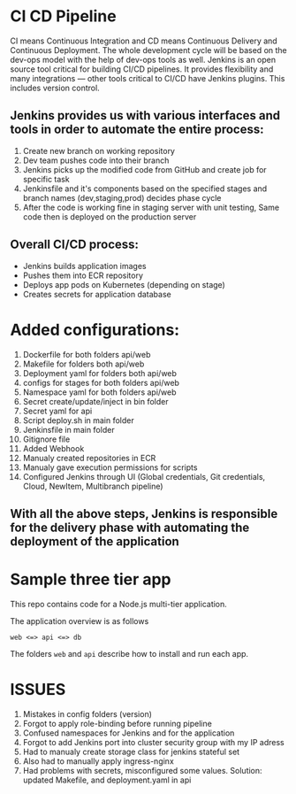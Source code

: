 # CI CD Pipeline

CI means Continuous Integration and CD means Continuous Delivery and Continuous Deployment.
The whole development cycle will be based on the dev-ops model with the help of dev-ops tools as well.
Jenkins is an open source tool critical for building CI/CD pipelines. It provides flexibility and many integrations — other tools critical to CI/CD have Jenkins plugins. This includes version control.

## Jenkins provides us with various interfaces and tools in order to automate the entire process:

1. Create new branch on working repository  
2. Dev team pushes code into their branch
3. Jenkins picks up the modified code from GitHub and create job for specific task
4. Jenkinsfile and it's components based on the specified stages and branch names (dev,staging,prod) decides phase cycle
5. After the code is working fine in staging server with unit testing, Same code then is deployed on the production server

## Overall CI/CD process:

* Jenkins builds application images
* Pushes them into ECR repository
* Deploys app pods on Kubernetes (depending on stage)
* Creates secrets for application database

# Added configurations:

1. Dockerfile for both folders api/web
2. Makefile for folders both api/web
3. Deployment yaml for folders both api/web
4. configs for stages for both folders api/web
5. Namespace yaml for both folders api/web
6. Secret create/update/inject in bin folder
7. Secret yaml for api
8. Script deploy.sh in main folder
9. Jenkinsfile in main folder
10. Gitignore file
11. Added Webhook
12. Manualy created repositories in ECR
13. Manualy gave execution permissions for scripts
14. Configured Jenkins through UI (Global credentials, Git credentials, Cloud, NewItem, Multibranch pipeline)


## With all the above steps, Jenkins is responsible for the delivery phase with automating the deployment of the application

# Sample three tier app

This repo contains code for a Node.js multi-tier application.

The application overview is as follows

```
web <=> api <=> db
```

The folders `web` and `api` describe how to install and run each app.

# ISSUES

1. Mistakes in config folders (version)
2. Forgot to apply role-binding before running pipeline
3. Confused namespaces for Jenkins and for the application
4. Forgot to add Jenkins port into cluster security group with my IP adress
5. Had to manualy create storage class for jenkins stateful set
6. Also had to manually apply ingress-nginx
7. Had problems with secrets, misconfigured some values. Solution: updated Makefile, and deployment.yaml in api